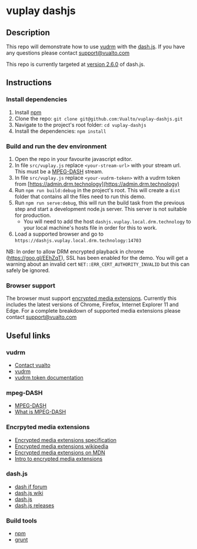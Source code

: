 ﻿# vuplay dashjs

## Description

This repo will demonstrate how to use [vudrm](http://vudrm.vualto.com/) with the [dash.js](https://github.com/Dash-Industry-Forum/dash.js/wiki).
If you have any questions please contact support@vualto.com

This repo is currently targeted at [version 2.6.0](https://github.com/Dash-Industry-Forum/dash.js/releases/tag/v2.6.0) of dash.js.

## Instructions

### Install dependencies

1. Install [npm](https://www.npmjs.com/)
2. Clone the repo: `git clone git@github.com:Vualto/vuplay-dashjs.git`
3. Navigate to the project's root folder: `cd vuplay-dashjs`
4. Install the dependencies: `npm install`

### Build and run the dev environment

1. Open the repo in your favourite javascript editor.
2. In file `src/vuplay.js` replace `<your-stream-url>` with your stream url. This must be a [MPEG-DASH](https://en.wikipedia.org/wiki/Dynamic_Adaptive_Streaming_over_HTTP) stream.
3. In file `src/vuplay.js` replace `<your-vudrm-token>` with a vudrm token from [https://admin.drm.technology](https://admin.drm.technology)
4. Run `npm run build:debug` in the project's root. This will create a `dist` folder that contains all the files need to run this demo.
5. Run `npm run serve:debug`, this will run the build task from the previous step and start a development node.js server. This server is not suitable for production.
    - You will need to add the host `dashjs.vuplay.local.drm.technology` to your local machine's hosts file in order for this to work.
6. Load a supported browser and go to `https://dashjs.vuplay.local.drm.technology:14703`

NB: In order to allow DRM encrypted playback in chrome (https://goo.gl/EEhZqT), SSL has been enabled for the demo. You will get a warning about an invalid cert `NET::ERR_CERT_AUTHORITY_INVALID` but this can safely be ignored.

### Browser support

The browser must support [encrypted media extensions](https://www.w3.org/TR/2016/CR-encrypted-media-20160705/).
Currently this includes the latest versions of Chrome, Firefox, Internet Explorer 11 and Edge.
For a complete breakdown of supported media extensions please contact support@vualto.com

## Useful links

### vudrm

- [Contact vualto](https://www.vualto.com/contact-us/)
- [vudrm](https://vudrm.vualto.com/)
- [vudrm token documentation](https://docs.vualto.com/projects/vudrm/en/latest/VUDRM-token.html)

### mpeg-DASH

- [MPEG-DASH](https://en.wikipedia.org/wiki/Dynamic_Adaptive_Streaming_over_HTTP)
- [What is MPEG-DASH](https://www.streamingmedia.com/Articles/Editorial/What-Is-.../What-is-MPEG-DASH-79041.aspx)

### Encrpyted media extensions

- [Encrypted media extensions specification](https://www.w3.org/TR/2016/CR-encrypted-media-20160705/)
- [Encrypted media extensions wikipedia](https://en.wikipedia.org/wiki/Encrypted_Media_Extensions)
- [Encrypted media extensions on MDN](https://developer.mozilla.org/en-US/docs/Web/API/Encrypted_Media_Extensions_API)
- [Intro to encrypted media extensions](https://www.html5rocks.com/en/tutorials/eme/basics/)

### dash.js

- [dash if forum](https://dashif.org/)
- [dash.js wiki](https://github.com/Dash-Industry-Forum/dash.js/wiki)
- [dash.js](https://github.com/Dash-Industry-Forum/dash.js)
- [dash.js releases](https://github.com/Dash-Industry-Forum/dash.js/releases)

### Build tools

- [npm](https://www.npmjs.com/)
- [grunt](https://gruntjs.com/)

